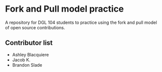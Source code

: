 # Fork and Pull model practice
A repository for DGL 104 students to practice using the fork and pull model of open source contributions.

## Contributor list
- Ashley Blacquiere
- Jacob K. 
- Brandon Slade 
